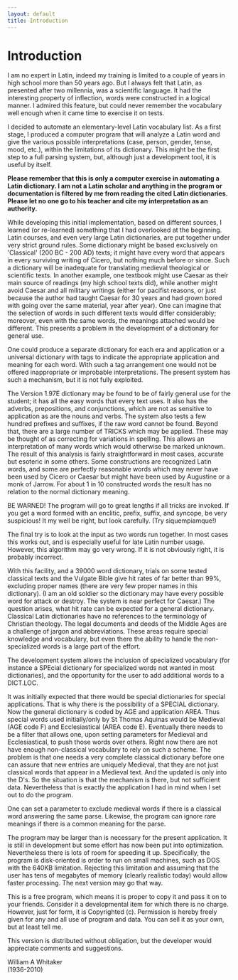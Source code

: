 ```yaml
---
layout: default
title: Introduction
---
```


Introduction
============


I am no expert in Latin, indeed my training is limited to a couple of
years in high school more than 50 years ago.  But I always felt that Latin, as
presented after two millennia, was a scientific language.  It had the
interesting property of inflection, words were constructed in a logical
manner.  I admired this feature, but could never remember the vocabulary
well enough when it came time to exercise it on tests.

I decided to automate an elementary-level Latin vocabulary list.  As a
first stage, I produced a computer program that will analyze a Latin word
and give the various possible interpretations (case, person, gender,
tense, mood, etc.), within the limitations of its dictionary.  This might
be the first step to a full parsing system, but, although just a
development tool, it is useful by itself.

<B>Please remember that this is only a computer exercise in automating a
Latin dictionary.  I am not a Latin scholar and anything in the program or
documentation is filtered by me from reading the cited Latin dictionaries.  Please
let no one go to his teacher and cite my interpretation as an authority.  </B>

While developing this initial implementation, based on different sources,
I learned (or re-learned) something that I had overlooked at the
beginning.  Latin courses, and even very large Latin dictionaries, are put
together under very strict ground rules.  Some dictionary might be based
exclusively on 'Classical' (200 BC - 200 AD) texts; it might have every
word that appears in every surviving writing of Cicero, but nothing much
before or since.  Such a dictionary will be inadequate for translating
medieval theological or scientific texts.  In another example, one
textbook might use Caesar as their main source of readings (my high school
texts did), while another might avoid Caesar and all military writings
(either for pacifist reasons, or just because the author had taught Caesar
for 30 years and had grown bored with going over the same material, year
after year).  One can imagine that the selection of words in such
different texts would differ considerably; moreover, even with the same
words, the meanings attached would be different.  This presents a problem
in the development of a dictionary for general use.

One could produce a separate dictionary for each era and application or a
universal dictionary with tags to indicate the appropriate application and
meaning for each word.  With such a tag arrangement one would not be
offered inappropriate or improbable interpretations.  The present system
has such a mechanism, but it is not fully exploited.

The Version 1.97E dictionary may be found to be of fairly general use for
the student; it has all the easy words that every text uses.  It also has the
adverbs, prepositions, and conjunctions, which are not as
sensitive to application as are the nouns and verbs.  The system also
tests a few hundred prefixes and suffixes, if the raw word cannot be
found.  Beyond that, there are a large number of TRICKS which may be applied.
These may be thought of as correcting for variations in spelling.
This allows an interpretation of many words which would otherwise
be marked unknown.  The result of this analysis is fairly straightforward
in most cases, accurate but esoteric in some others.  Some constructions
are recognized Latin words, and some are perfectly reasonable words which
may never have been used by Cicero or Caesar but might have been used by
Augustine or a monk of Jarrow.  For about 1 in 10 constructed words the
result has no relation to the normal dictionary meaning.

BE WARNED!  The program will go to great lengths if all tricks are
invoked.  If you get a word formed with an enclitic, prefix, suffix, and
syncope, be very suspicious!  It my well be right, but look carefully.
(Try siquempiamque!)

The final try is to look at the input as two words run together.  In
most cases this works out, and is especially useful for late Latin number
usage.  However, this algorithm may go very wrong.  If it is not obviously
right, it is probably incorrect.

With this facility, and a 39000 word dictionary, trials on some tested
classical texts and the Vulgate Bible give hit rates of far better than
99%, excluding proper names (there are very few proper names in this
dictionary).  (I am an old soldier so the dictionary may have
every possible word for attack or destroy.  The system is near perfect for
Caesar.) The question arises, what hit rate can be expected for a general
dictionary.  Classical Latin dictionaries have no references to the
terminology of Christian theology.  The legal documents and deeds of the
Middle Ages are a challenge of jargon and abbreviations.  These areas
require special knowledge and vocabulary, but even there the ability to
handle the non-specialized words is a large part of the effort.

The development system allows the inclusion of specialized vocabulary (for
instance a SPEcial dictionary for specialized words not wanted in most
dictionaries), and the opportunity for the user to add additional words to
a DICT.LOC.

It was initially expected that there would be special dictionaries for
special applications.  That is why there is the possibility of a SPECIAL
dictionary.  Now the general dictionary is coded by AGE and application
AREA.  Thus special words used initially/only by St Thomas Aquinas would
be Medieval (AGE code F) and Ecclesiastical (AREA code E).  Eventually
there needs to be a filter that allows one, upon setting parameters for
Medieval and Ecclesiastical, to push those words over others.  Right now
there are not have enough non-classical vocabulary to rely on such a
scheme.  The problem is that one needs a very complete classical
dictionary before one can assure that new entries are uniquely Medieval,
that they are not just classical words that appear in a Medieval text.
And the updated is only into the D's.  So the situation is that the
mechanism is there, but not sufficient data.  Nevertheless that is exactly
the application I had in mind when I set out to do the program.

One can set a parameter to exclude medieval words if there is a classical
word answering the same parse.  Likewise, the program can ignore rare
meanings if there is a common meaning for the parse.

The program may be larger than is necessary for the present
application.  It is still in development but some effort has now been put
into optimization.  Nevertheless there is lots of room for speeding it up.
Specifically, the program is disk-oriented is order to run on small machines,
such as DOS with the 640KB limitation.  Rejecting this limitation and assuming
that the user has tens of megabytes of memory (clearly realistic today)
would allow faster processing.  The next version may go that way.


This is a free program, which means it is proper to copy it and pass it on
to your friends.  Consider it a developmental item for which there is no
charge.  However, just for form, it is Copyrighted (c).
Permission is hereby freely given for any and all use of program and data.
You can sell it as your own, but at least tell me.


This version is distributed without obligation, but the developer would
appreciate comments and suggestions.


William A Whitaker <BR>
(1936-2010)

